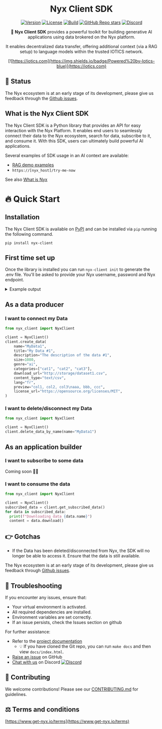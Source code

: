 <div align="center">

# Nyx Client SDK

[![Version](https://img.shields.io/pypi/v/nyx-client)](https://pypi.org/project/nyx-client)
[![License](https://img.shields.io/badge/License-Apache%202.0-yellow.svg)](https://github.com/Iotic-Labs/nyx-sdk/blob/main/LICENSE)
[![Build](https://github.com/Iotic-Labs/nyx-sdk/actions/workflows/build.yaml/badge.svg?branch=main)](https://github.com/Iotic-Labs/nyx-sdk/actions/workflows/build.yaml)
[![GitHub Repo stars](https://img.shields.io/github/stars/Iotic-Labs/nyx-sdk)](https://github.com/Iotic-Labs/nyx-sdk)
[![Discord](https://img.shields.io/discord/1285252646554304555)](https://discord.gg/zS8pVHjqSf)


🌟 **Nyx Client SDK** provides a powerful toolkit for building generative AI applications using data brokered on the Nyx platform.

It enables decentralized data transfer, offering additional context (via a RAG setup) to language models within the trusted IOTICS network.

[![https://iotics.com](https://img.shields.io/badge/Powered%20by-Iotics-blue)](https://iotics.com)
</div>

## 🚧 Status

The Nyx ecosystem is at an early stage of its development, please give us feedback through the [Github issues](https://github.com/Iotic-Labs/nyx-sdk/issues).

## What is the Nyx Client SDK

The Nyx Client SDK is a Python library that provides an API for easy interaction with the Nyx Platform. It enables end users to seamlessly connect their data to the Nyx ecosystem, search for data, subscribe to it, and consume it. With this SDK, users can ultimately build powerful AI applications.

Several examples of SDK usage in an AI context are available:

- [RAG demo examples](https://github.com/Iotic-Labs/nyx-sdk/tree/main/examples)
- `https://[nyx_host]/try-me-now`

See also [What is Nyx](https://github.com/Iotic-Labs/nyx-sdk?tab=readme-ov-file#-what-is-nyx)

# 🔥 Quick Start

## Installation

The Nyx Client SDK is available on [PyPI](https://pypi.org/project/nyx-client/) and can be installed via `pip` running the following command.

`pip install nyx-client`

## First time set up

Once the library is installed you can run `nyx-client init` to generate the .env file. You'll be asked to provide your Nyx username, password and Nyx endpoint.

<details>
<summary>Example output</summary>

```shell
#### Autogenerated by nyx_client - do not edit manually
DID_USER_DID=did:iotics:iotDJ1ftN8LM6WUKZp1Zo8Ha1dkm8yyQvFAx
DID_AGENT_DID=did:iotics:iotZ7kSUpmAcAjdVzKKF4JUmC42tBPG7JRoQ
DID_AGENT_KEY_NAME="#agent-competent_hello"
DID_AGENT_NAME="#agent-competent_hello"
DID_AGENT_SECRET=54d133....ebdc9d
HOST_VERIFY_SSL=true # Set to false for development
####

NYX_URL=<ENTER URL>
NYX_USERNAME=<ENTER USERNAME>
NYX_EMAIL=<ENTER EMAIL>
NYX_PASSWORD=<ENTER PASSWORD>
```
</details>


## As a data producer

### I want to connect my Data

```python
from nyx_client import NyxClient

client = NyxClient()
client.create_data(
    name="MyData1",
    title="My Data #1",
    description="The description of the data #1",
    size=1080,
    genre="ai",
    categories=["cat1", "cat2", "cat3"],
    download_url="http://storage/dataset1.csv",
    content_type="text/csv",
    lang="fr",
    preview="col1, col2, col3\naaa, bbb, ccc",
    license_url="https://opensource.org/licenses/MIT",
)
```

### I want to delete/disconnect my Data

```python
from nyx_client import NyxClient

client = NyxClient()
client.delete_data_by_name(name="MyData1")
```

## As an application builder

### I want to subscribe to some data

Coming soon 👷🚧

### I want to consume the data

```python
from nyx_client import NyxClient

client = NyxClient()
subscribed_data = client.get_subscribed_data()
for data in subscribed_data:
  print(f"Downloading data {data.name}")
  content = data.download()
```

## 👉 Gotchas

- If the Data has been deleted/disconnected from Nyx, the SDK will no longer be able to access it. Ensure that the data is still available.

The Nyx ecosystem is at an early stage of its development, please give us feedback through [Github issues](https://github.com/Iotic-Labs/nyx-sdk/issues).

## 🐞 Troubleshooting

If you encounter any issues, ensure that:

- Your virtual environment is activated.
- All required dependencies are installed.
- Environment variables are set correctly.
- If an issue persists, check the Issues section on github

For further assistance:
- Refer to the [project documentation](https://github.com/Iotic-Labs/nyx-sdk)
  - 💡 If you have cloned the Git repo, you can run `make docs` and then view `docs/index.html`.
- [Raise an issue](https://github.com/Iotic-Labs/nyx-sdk/issues) on GitHub
- [Chat with us](https://discord.gg/zS8pVHjqSf) on Discord [![Discord](https://img.shields.io/discord/1285252646554304555)](https://discord.gg/zS8pVHjqSf)

## 🤝 Contributing

We welcome contributions! Please see our [CONTRIBUTING.md](https://github.com/Iotic-Labs/nyx-sdk/blob/main/CONTRIBUTING.md) for guidelines.

## ⚖️ Terms and conditions

[https://www.get-nyx.io/terms](https://www.get-nyx.io/terms)
